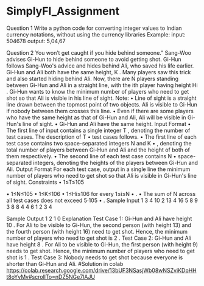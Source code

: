 # SimplyFI_Assignment
Question 1
Write a python code for converting integer values to Indian currency notations, without
using the currency libraries
Example:
input: 504678
output: 5,04,67

Question 2
You won’t get caught if you hide behind someone.”
Sang-Woo advises Gi-Hun to hide behind someone to avoid getting shot.
Gi-Hun follows Sang-Woo's advice and hides behind Ali, who saved his life earlier. Gi-Hun and Ali
both have the same height, K
. Many players saw this trick and also started hiding behind Ali.
Now, there are N
players standing between Gi-Hun and Ali in a straight line, with the ith player having height Hi
. Gi-Hun wants to know the minimum number of players who need to get shot so that Ali is visible
in his line of sight.
Note:
• Line of sight is a straight line drawn between the topmost point of two objects. Ali is visible
to Gi-Hun if nobody between them crosses this line.
• Even if there are some players who have the same height as that of Gi-Hun and Ali, Ali will
be visible in Gi-Hun's line of sight.
• Gi-Hun and Ali have the same height.
Input Format
• The first line of input contains a single integer T
, denoting the number of test cases. The description of T
• test cases follows.
• The first line of each test case contains two space-separated integers N and K
• , denoting the total number of players between Gi-Hun and Ali and the height of both of
them respectively.
• The second line of each test case contains N
• space-separated integers, denoting the heights of the players between Gi-Hun and Ali.
Output Format
For each test case, output in a single line the minimum number of players who need to get shot so
that Ali is visible in Gi-Hun's line of sight.
Constraints
• 1≤T≤105

• 1≤N≤105
• 1≤K≤106
• 1≤Hi≤106 for every 1≤i≤N
• .
• The sum of N across all test cases does not exceed 5⋅105
• .
Sample Input 1
3
4 10
2 13 4 16
5 8
9 3 8 8 4
4 6
1 2 3 4

Sample Output 1
2
1
0
Explanation
Test Case 1: Gi-Hun and Ali have height 10
. For Ali to be visible to Gi-Hun, the second person (with height 13) and the fourth person (with
height 16) need to get shot. Hence, the minimum number of players who need to get shot is 2
.
Test Case 2: Gi-Hun and Ali have height 8
. For Ali to be visible to Gi-Hun, the first person (with height 9) needs to get shot. Hence, the
minimum number of players who need to get shot is 1
.
Test Case 3: Nobody needs to get shot because everyone is shorter than Gi-Hun and Ali.
#Solution in colab
https://colab.research.google.com/drive/13bUF3NSasjWb08wNSZviKDpHHt8oYvMv#scrollTo=nDZ5NGe7lAJU

